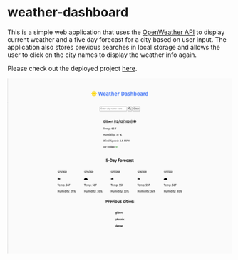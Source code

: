 # weather-dashboard

This is a simple web application that uses the [OpenWeather API](https://openweathermap.org/api) to display current weather and a five day forecast for a city based on user input. The application also stores previous searches in local storage and allows the user to click on the city names to display the weather info again.

Please check out the deployed project [here](https://nicholasrokosz.github.io/weather-dashboard/).

![screenshot](assets/images/weather_screenshot.png)